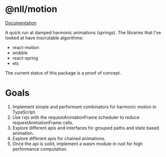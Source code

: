 # @nll/motion

[Documentation](https://nullpub.github.io/motion/)

A quick run at damped harmonic animations (springs). The libraries that I've looked at have inscrutable algorithms:

- react-motion
- wobble
- react-spring
- etc

The current status of this package is a proof of concept.

# Goals

1. Implement simple and performant combinators for harmonic motion in TypeScript.
2. Use rxjs with the requestAnimationFrame scheduler to reduce requestAnimationFrame calls.
3. Explore different apis and interfaces for grouped paths and state based animation.
4. Explore different apis for chained animations.
5. Once the api is solid, implement a wasm module in rust for high performance computation.
